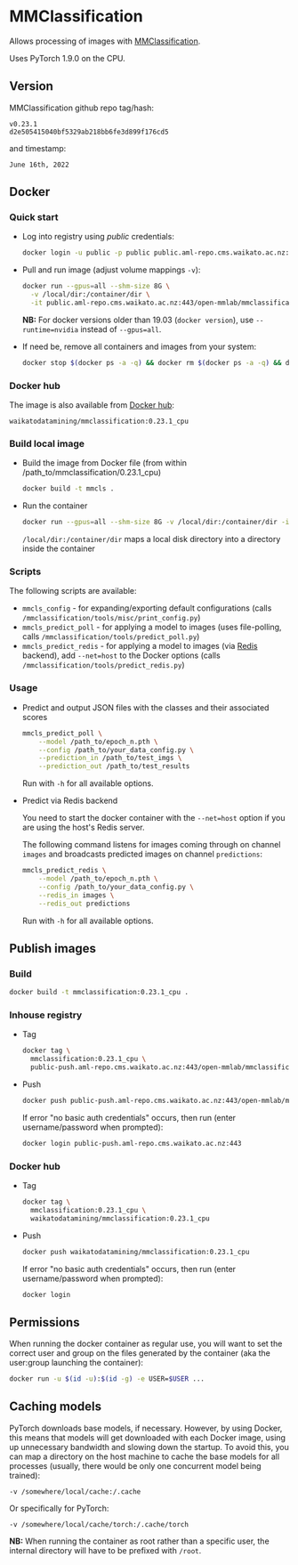 # MMClassification

Allows processing of images with [MMClassification](https://github.com/open-mmlab/mmclassification).

Uses PyTorch 1.9.0 on the CPU.

## Version

MMClassification github repo tag/hash:

```
v0.23.1
d2e505415040bf5329ab218bb6fe3d899f176cd5
```

and timestamp:

```
June 16th, 2022
```

## Docker

### Quick start

* Log into registry using *public* credentials:

  ```bash
  docker login -u public -p public public.aml-repo.cms.waikato.ac.nz:443 
  ```

* Pull and run image (adjust volume mappings `-v`):

  ```bash
  docker run --gpus=all --shm-size 8G \
    -v /local/dir:/container/dir \
    -it public.aml-repo.cms.waikato.ac.nz:443/open-mmlab/mmclassification:0.23.1_cpu
  ```

  **NB:** For docker versions older than 19.03 (`docker version`), use `--runtime=nvidia` instead of `--gpus=all`.

* If need be, remove all containers and images from your system:

  ```bash
  docker stop $(docker ps -a -q) && docker rm $(docker ps -a -q) && docker system prune -a
  ```

### Docker hub

The image is also available from [Docker hub](https://hub.docker.com/u/waikatodatamining):

```
waikatodatamining/mmclassification:0.23.1_cpu
```

### Build local image

* Build the image from Docker file (from within /path_to/mmclassification/0.23.1_cpu)

  ```bash
  docker build -t mmcls .
  ```
  
* Run the container

  ```bash
  docker run --gpus=all --shm-size 8G -v /local/dir:/container/dir -it mmcls
  ```
  `/local/dir:/container/dir` maps a local disk directory into a directory inside the container

### Scripts

The following scripts are available:

* `mmcls_config` - for expanding/exporting default configurations (calls `/mmclassification/tools/misc/print_config.py`)
* `mmcls_predict_poll` - for applying a model to images (uses file-polling, calls `/mmclassification/tools/predict_poll.py`)
* `mmcls_predict_redis` - for applying a model to images (via [Redis](https://redis.io/) backend), 
  add `--net=host` to the Docker options (calls `/mmclassification/tools/predict_redis.py`)


### Usage

* Predict and output JSON files with the classes and their associated scores

  ```bash
  mmcls_predict_poll \
      --model /path_to/epoch_n.pth \
      --config /path_to/your_data_config.py \
      --prediction_in /path_to/test_imgs \
      --prediction_out /path_to/test_results
  ```
  Run with `-h` for all available options.

* Predict via Redis backend

  You need to start the docker container with the `--net=host` option if you are using the host's Redis server.

  The following command listens for images coming through on channel `images` and broadcasts
  predicted images on channel `predictions`:

  ```bash
  mmcls_predict_redis \
      --model /path_to/epoch_n.pth \
      --config /path_to/your_data_config.py \
      --redis_in images \
      --redis_out predictions
  ```
  
  Run with `-h` for all available options.


## Publish images

### Build

```bash
docker build -t mmclassification:0.23.1_cpu .
```

### Inhouse registry  

* Tag

  ```bash
  docker tag \
    mmclassification:0.23.1_cpu \
    public-push.aml-repo.cms.waikato.ac.nz:443/open-mmlab/mmclassification:0.23.1_cpu
  ```
  
* Push

  ```bash
  docker push public-push.aml-repo.cms.waikato.ac.nz:443/open-mmlab/mmclassification:0.23.1_cpu
  ```
  If error "no basic auth credentials" occurs, then run (enter username/password when prompted):
  
  ```bash
  docker login public-push.aml-repo.cms.waikato.ac.nz:443
  ```

### Docker hub  

* Tag

  ```bash
  docker tag \
    mmclassification:0.23.1_cpu \
    waikatodatamining/mmclassification:0.23.1_cpu
  ```
  
* Push

  ```bash
  docker push waikatodatamining/mmclassification:0.23.1_cpu
  ```
  If error "no basic auth credentials" occurs, then run (enter username/password when prompted):
  
  ```bash
  docker login
  ``` 

## Permissions

When running the docker container as regular use, you will want to set the correct
user and group on the files generated by the container (aka the user:group launching
the container):

```bash
docker run -u $(id -u):$(id -g) -e USER=$USER ...
```

## Caching models

PyTorch downloads base models, if necessary. However, by using Docker, this means that 
models will get downloaded with each Docker image, using up unnecessary bandwidth and
slowing down the startup. To avoid this, you can map a directory on the host machine
to cache the base models for all processes (usually, there would be only one concurrent
model being trained):  

```
-v /somewhere/local/cache:/.cache
```

Or specifically for PyTorch:

```
-v /somewhere/local/cache/torch:/.cache/torch
```

**NB:** When running the container as root rather than a specific user, the internal directory will have to be
prefixed with `/root`. 
